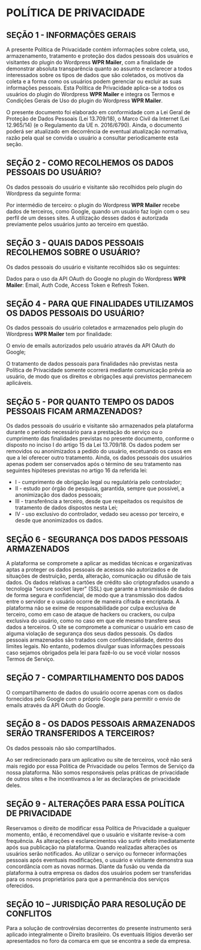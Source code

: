 # POLÍTICA DE PRIVACIDADE

## SEÇÃO 1 - INFORMAÇÕES GERAIS

A presente Política de Privacidade contém informações sobre coleta, uso, armazenamento, tratamento e proteção dos dados pessoais dos usuários e visitantes do plugin do Wordpress **WPR Mailer**, com a finalidade de demonstrar absoluta transparência quanto ao assunto e esclarecer a todos interessados sobre os tipos de dados que são coletados, os motivos da coleta e a forma como os usuários podem gerenciar ou excluir as suas informações pessoais.
Esta Política de Privacidade aplica-se a todos os usuários do plugin do Wordpress **WPR Mailer** e integra os Termos e Condições Gerais de Uso do plugin do Wordpress **WPR Mailer**.

O presente documento foi elaborado em conformidade com a Lei Geral de Proteção de Dados Pessoais (Lei 13.709/18), o Marco Civil da Internet (Lei 12.965/14) (e o Regulamento da UE n. 2016/6790).
Ainda, o documento poderá ser atualizado em decorrência de eventual atualização normativa, razão pela qual se convida o usuário a consultar periodicamente esta seção.

## SEÇÃO 2 - COMO RECOLHEMOS OS DADOS PESSOAIS DO USUÁRIO?

Os dados pessoais do usuário e visitante são recolhidos pelo plugin do Wordpress da seguinte forma:

Por intermédio de terceiro: o plugin do Wordpress **WPR Mailer** recebe dados de terceiros, como Google, quando um usuário faz login com o seu perfil de um desses sites. A utilização desses dados é autorizada previamente pelos usuários junto ao terceiro em questão.

## SEÇÃO 3 - QUAIS DADOS PESSOAIS RECOLHEMOS SOBRE O USUÁRIO?

Os dados pessoais do usuário e visitante recolhidos são os seguintes:


Dados para o uso da API OAuth do Google no plugin do Wordpress **WPR Mailer**: Email, Auth Code, Access Token e Refresh Token.


## SEÇÃO 4 - PARA QUE FINALIDADES UTILIZAMOS OS DADOS PESSOAIS DO USUÁRIO?

Os dados pessoais do usuário coletados e armazenados pelo plugin do Wordpress **WPR Mailer** tem por finalidade:


O envio de emails autorizados pelo usuário através da API OAuth do Google;


O tratamento de dados pessoais para finalidades não previstas nesta Política de Privacidade somente ocorrerá mediante comunicação prévia ao usuário, de modo que os direitos e obrigações aqui previstos permanecem aplicáveis.

## SEÇÃO 5 - POR QUANTO TEMPO OS DADOS PESSOAIS FICAM ARMAZENADOS?

Os dados pessoais do usuário e visitante são armazenados pela plataforma durante o período necessário para a prestação do serviço ou o cumprimento das finalidades previstas no presente documento, conforme o disposto no inciso I do artigo 15 da Lei 13.709/18.
Os dados podem ser removidos ou anonimizados a pedido do usuário, excetuando os casos em que a lei oferecer outro tratamento.
Ainda, os dados pessoais dos usuários apenas podem ser conservados após o término de seu tratamento nas seguintes hipóteses previstas no artigo 16 da referida lei:
- I - cumprimento de obrigação legal ou regulatória pelo controlador;
- II - estudo por órgão de pesquisa, garantida, sempre que possível, a anonimização dos dados pessoais;
- III - transferência a terceiro, desde que respeitados os requisitos de tratamento de dados dispostos nesta Lei;
- IV - uso exclusivo do controlador, vedado seu acesso por terceiro, e desde que anonimizados os dados.

## SEÇÃO 6 - SEGURANÇA DOS DADOS PESSOAIS ARMAZENADOS


A plataforma se compromete a aplicar as medidas técnicas e organizativas aptas a proteger os dados pessoais de acessos não autorizados e de situações de destruição, perda, alteração, comunicação ou difusão de tais dados.
Os dados relativas a cartões de crédito são criptografados usando a tecnologia "secure socket layer" (SSL) que garante a transmissão de dados de forma segura e confidencial, de modo que a transmissão dos dados entre o servidor e o usuário ocorre de maneira cifrada e encriptada.
A plataforma não se exime de responsabilidade por culpa exclusiva de terceiro, como em caso de ataque de hackers ou crackers, ou culpa exclusiva do usuário, como no caso em que ele mesmo transfere seus dados a terceiros. O site se compromete a comunicar o usuário em caso de alguma violação de segurança dos seus dados pessoais.
Os dados pessoais armazenados são tratados com confidencialidade, dentro dos limites legais. No entanto, podemos divulgar suas informações pessoais caso sejamos obrigados pela lei para fazê-lo ou se você violar nossos Termos de Serviço.

## SEÇÃO 7 - COMPARTILHAMENTO DOS DADOS

O compartilhamento de dados do usuário ocorre apenas com os dados fornecidos pelo Google com o próprio Google para permitir o envio de emails através da API OAuth do Google.

## SEÇÃO 8 - OS DADOS PESSOAIS ARMAZENADOS SERÃO TRANSFERIDOS A TERCEIROS?
Os dados pessoais não são compartilhados.

Ao ser redirecionado para um aplicativo ou site de terceiros, você não será mais regido por essa Política de Privacidade ou pelos Termos de Serviço da nossa plataforma. Não somos responsáveis pelas práticas de privacidade de outros sites e lhe incentivamos a ler as declarações de privacidade deles.


## SEÇÃO 9 - ALTERAÇÕES PARA ESSA POLÍTICA DE PRIVACIDADE

Reservamos o direito de modificar essa Política de Privacidade a qualquer momento, então, é recomendável que o usuário e visitante revise-a com frequência.
As alterações e esclarecimentos vão surtir efeito imediatamente após sua publicação na plataforma. Quando realizadas alterações os usuários serão notificados. Ao utilizar o serviço ou fornecer informações pessoais após eventuais modificações, o usuário e visitante demonstra sua concordância com as novas normas.
Diante da fusão ou venda da plataforma à outra empresa os dados dos usuários podem ser transferidas para os novos proprietários para que a permanência dos serviços oferecidos.

## SEÇÃO 10 – JURISDIÇÃO PARA RESOLUÇÃO DE CONFLITOS
Para a solução de controvérsias decorrentes do presente instrumento será aplicado integralmente o Direito brasileiro.
Os eventuais litígios deverão ser apresentados no foro da comarca em que se encontra a sede da empresa.

